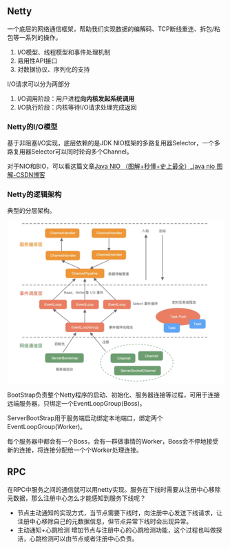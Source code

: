 ## Netty

一个底层的网络通信框架，帮助我们实现数据的编解码、TCP断线重连、拆包/粘包等一系列的操作。

1. I/O模型、线程模型和事件处理机制
2. 易用性API接口
3. 对数据协议、序列化的支持

I/O请求可以分为两部分

1. I/O调用阶段：用户进程**向内核发起系统调用**
2. I/O执行阶段：内核等待I/O请求处理完成返回

### Netty的I/O模型

基于非阻塞I/O实现，底层依赖的是JDK NIO框架的多路复用器Selector，一个多路复用器Selector可以同时轮询多个Channel。

对于NIO和BIO，可以看这篇文章[Java NIO （图解+秒懂+史上最全）_java nio 图解-CSDN博客](https://blog.csdn.net/crazymakercircle/article/details/120946903)

### Netty的逻辑架构

典型的分层架构。

![image-20240312122120642](imgs/image-20240312122120642.png)

BootStrap负责整个Netty程序的启动、初始化、服务器连接等过程，可用于连接远端服务器，只绑定一个EventLoopGroup(Boss)。

ServerBootStrap用于服务端启动绑定本地端口，绑定两个EventLoopGroup(Worker)。

每个服务器中都会有一个Boss，会有一群做事情的Worker，Boss会不停地接受新的连接，将连接分配给一个个Worker处理连接。

## RPC

在RPC中服务之间的通信就可以用netty实现。服务在下线时需要从注册中心移除元数据，那么注册中心怎么才能感知到服务下线呢？

- 节点主动通知的实现方式，当节点需要下线时，向注册中心发送下线请求，让注册中心移除自己的元数据信息，但节点异常下线时会出现异常。
- 主动通知+心跳检测
  增加节点与注册中心的心跳检测功能，这个过程也叫做探活，心跳检测可以由节点或者注册中心负责。




